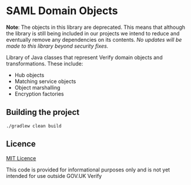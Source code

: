 
# SAML Domain Objects

**Note**: The objects in this library are deprecated.
This means that although the library is still being included in our projects we intend to reduce and eventually remove any dependencies on its contents.
*No updates will be made to this library beyond security fixes.*

Library of Java classes that represent Verify domain objects and transformations. These include:

* Hub objects
* Matching service objects
* Object marshalling
* Encryption factories

## Building the project

`./gradlew clean build`

## Licence

[MIT Licence](LICENCE)

This code is provided for informational purposes only and is not yet intended for use outside GOV.UK Verify


